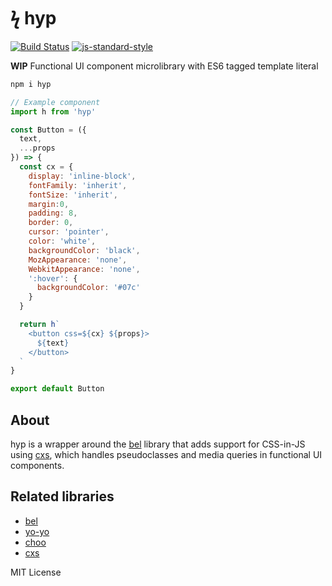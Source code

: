 
# ϟ hyp

[![Build Status](https://travis-ci.org/jxnblk/hyp.svg?branch=master)](https://travis-ci.org/jxnblk/hyp)
[![js-standard-style](https://img.shields.io/badge/code%20style-standard-brightgreen.svg)](http://standardjs.com/)

**WIP** Functional UI component microlibrary with ES6 tagged template literal

```sh
npm i hyp
```

```js
// Example component
import h from 'hyp'

const Button = ({
  text,
  ...props
}) => {
  const cx = {
    display: 'inline-block',
    fontFamily: 'inherit',
    fontSize: 'inherit',
    margin:0,
    padding: 8,
    border: 0,
    cursor: 'pointer',
    color: 'white',
    backgroundColor: 'black',
    MozAppearance: 'none',
    WebkitAppearance: 'none',
    ':hover': {
      backgroundColor: '#07c'
    }
  }

  return h`
    <button css=${cx} ${props}>
      ${text}
    </button>
  `
}

export default Button
```

## About

hyp is a wrapper around the [bel](https://github.com/shama/bel)
library that adds support for CSS-in-JS using [cxs](https://github.com/jxnblk/cxs),
which handles pseudoclasses and media queries in functional UI components.


## Related libraries

- [bel](https://github.com/shama/bel)
- [yo-yo](https://github.com/maxogden/yo-yo)
- [choo](https://github.com/yoshuawuyts/choo)
- [cxs](https://github.com/jxnblk/cxs)

MIT License
